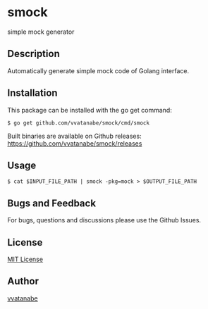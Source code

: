 # smock
simple mock generator

## Description
Automatically generate simple mock code of Golang interface.

## Installation
This package can be installed with the go get command:
```
$ go get github.com/vvatanabe/smock/cmd/smock
```

Built binaries are available on Github releases: https://github.com/vvatanabe/smock/releases

## Usage
```
$ cat $INPUT_FILE_PATH | smock -pkg=mock > $OUTPUT_FILE_PATH 
```

## Bugs and Feedback
For bugs, questions and discussions please use the Github Issues.

## License
[MIT License](http://www.opensource.org/licenses/mit-license.php)

## Author
[vvatanabe](https://github.com/vvatanabe)